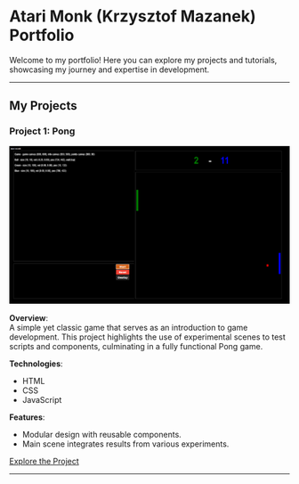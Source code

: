# Atari Monk (Krzysztof Mazanek) **Portfolio**

Welcome to my portfolio! Here you can explore my projects and tutorials, showcasing my journey and expertise in development.

---

## My Projects

### **Project 1: Pong**

![Pong Screenshot](images/pong.png)

**Overview**:  
A simple yet classic game that serves as an introduction to game development. This project highlights the use of experimental scenes to test scripts and components, culminating in a fully functional Pong game.

**Technologies**:

-   HTML
-   CSS
-   JavaScript

**Features**:

-   Modular design with reusable components.
-   Main scene integrates results from various experiments.

[Explore the Project](https://atari-monk.github.io/js-pong-page/)

---
